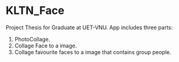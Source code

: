 # KLTN_Face
Project Thesis for Graduate at UET-VNU.
App includes three parts:
1. PhotoCollage.
2. Collage Face to a image.
3. Collage favourite faces to a image that contains group people.
